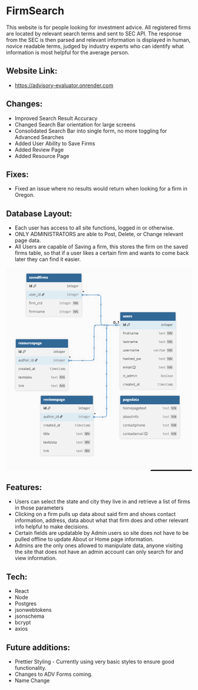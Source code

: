 # FirmSearch

This website is for people looking for investment advice. All registered firms are located by relevant search terms and sent to SEC API. The response from the SEC is then parsed and relevant information is displayed in human, novice readable terms, judged by industry experts who can identify what information is most helpful for the average person.

## Website Link:

- https://advisory-evaluator.onrender.com

## Changes:

- Improved Search Result Accuracy
- Changed Search Bar orientation for large screens
- Consolidated Search Bar into single form, no more toggling for Advanced Searches
- Added User Ability to Save Firms
- Added Review Page
- Added Resource Page

## Fixes:

- Fixed an issue where no results would return when looking for a firm in Oregon.

## Database Layout:

- Each user has access to all site functions, logged in or otherwise.
- ONLY ADMINISTRATORS are able to Post, Delete, or Change relevant page data.
- All Users are capable of Saving a firm, this stores the firm on the saved firms table, so that if a user likes a certain firm and wants to come back later they can find it easier.

![Database](Db.PNG)

## Features:

- Users can select the state and city they live in and retrieve a list of firms in those parameters
- Clicking on a firm pulls up data about said firm and shows contact information, address, data about what that firm does and other relevant info helpful to make decisions.
- Certain fields are updatable by Admin users so site does not have to be pulled offline to update About or Home page information.
- Admins are the only ones allowed to manipulate data, anyone visiting the site that does not have an admin account can only search for and view information.

## Tech:

- React
- Node
- Postgres
- jsonwebtokens
- jsonschema
- bcrypt
- axios

## Future additions:

- Prettier Styling - Currently using very basic styles to ensure good functionality.
- Changes to ADV Forms coming.
- Name Change

